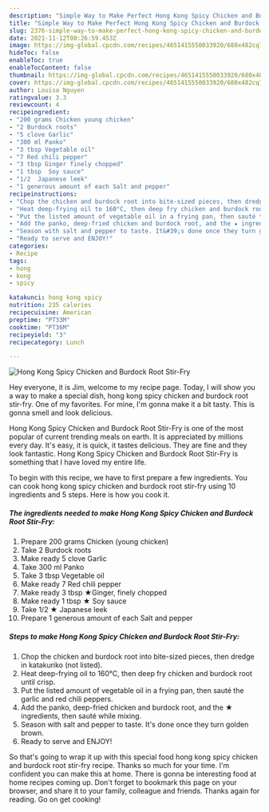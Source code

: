 ```yaml
---
description: "Simple Way to Make Perfect Hong Kong Spicy Chicken and Burdock Root Stir-Fry"
title: "Simple Way to Make Perfect Hong Kong Spicy Chicken and Burdock Root Stir-Fry"
slug: 2376-simple-way-to-make-perfect-hong-kong-spicy-chicken-and-burdock-root-stir-fry
date: 2021-11-12T00:26:59.453Z
image: https://img-global.cpcdn.com/recipes/4651415550033920/680x482cq70/hong-kong-spicy-chicken-and-burdock-root-stir-fry-recipe-main-photo.jpg
hideToc: false
enableToc: true
enableTocContent: false
thumbnail: https://img-global.cpcdn.com/recipes/4651415550033920/680x482cq70/hong-kong-spicy-chicken-and-burdock-root-stir-fry-recipe-main-photo.jpg
cover: https://img-global.cpcdn.com/recipes/4651415550033920/680x482cq70/hong-kong-spicy-chicken-and-burdock-root-stir-fry-recipe-main-photo.jpg
author: Louisa Nguyen
ratingvalue: 3.3
reviewcount: 4
recipeingredient:
- "200 grams Chicken young chicken"
- "2 Burdock roots"
- "5 clove Garlic"
- "300 ml Panko"
- "3 tbsp Vegetable oil"
- "7 Red chili pepper"
- "3 tbsp Ginger finely chopped"
- "1 tbsp  Soy sauce"
- "1/2  Japanese leek"
- "1 generous amount of each Salt and pepper"
recipeinstructions:
- "Chop the chicken and burdock root into bite-sized pieces, then dredge in katakuriko (not listed)."
- "Heat deep-frying oil to 160°C, then deep fry chicken and burdock root until crisp."
- "Put the listed amount of vegetable oil in a frying pan, then sauté the garlic and red chili peppers."
- "Add the panko, deep-fried chicken and burdock root, and the ★ ingredients, then sauté while mixing."
- "Season with salt and pepper to taste. It&#39;s done once they turn golden brown."
- "Ready to serve and ENJOY!"
categories:
- Recipe
tags:
- hong
- kong
- spicy

katakunci: hong kong spicy 
nutrition: 235 calories
recipecuisine: American
preptime: "PT33M"
cooktime: "PT36M"
recipeyield: "3"
recipecategory: Lunch

---
```



![Hong Kong Spicy Chicken and Burdock Root Stir-Fry](https://img-global.cpcdn.com/recipes/4651415550033920/680x482cq70/hong-kong-spicy-chicken-and-burdock-root-stir-fry-recipe-main-photo.jpg)

Hey everyone, it is Jim, welcome to my recipe page. Today, I will show you a way to make a special dish, hong kong spicy chicken and burdock root stir-fry. One of my favorites. For mine, I'm gonna make it a bit tasty. This is gonna smell and look delicious.



Hong Kong Spicy Chicken and Burdock Root Stir-Fry is one of the most popular of current trending meals on earth. It is appreciated by millions every day. It's easy, it is quick, it tastes delicious. They are fine and they look fantastic. Hong Kong Spicy Chicken and Burdock Root Stir-Fry is something that I have loved my entire life.


To begin with this recipe, we have to first prepare a few ingredients. You can cook hong kong spicy chicken and burdock root stir-fry using 10 ingredients and 5 steps. Here is how you cook it.

<!--inarticleads1-->

##### The ingredients needed to make Hong Kong Spicy Chicken and Burdock Root Stir-Fry:

1. Prepare 200 grams Chicken (young chicken)
1. Take 2 Burdock roots
1. Make ready 5 clove Garlic
1. Take 300 ml Panko
1. Take 3 tbsp Vegetable oil
1. Make ready 7 Red chili pepper
1. Make ready 3 tbsp ★Ginger, finely chopped
1. Make ready 1 tbsp ★ Soy sauce
1. Take 1/2 ★ Japanese leek
1. Prepare 1 generous amount of each Salt and pepper




<!--inarticleads2-->

##### Steps to make Hong Kong Spicy Chicken and Burdock Root Stir-Fry:

1. Chop the chicken and burdock root into bite-sized pieces, then dredge in katakuriko (not listed).
1. Heat deep-frying oil to 160°C, then deep fry chicken and burdock root until crisp.
1. Put the listed amount of vegetable oil in a frying pan, then sauté the garlic and red chili peppers.
1. Add the panko, deep-fried chicken and burdock root, and the ★ ingredients, then sauté while mixing.
1. Season with salt and pepper to taste. It&#39;s done once they turn golden brown.
1. Ready to serve and ENJOY!



So that's going to wrap it up with this special food hong kong spicy chicken and burdock root stir-fry recipe. Thanks so much for your time. I'm confident you can make this at home. There is gonna be interesting food at home recipes coming up. Don't forget to bookmark this page on your browser, and share it to your family, colleague and friends. Thanks again for reading. Go on get cooking!
